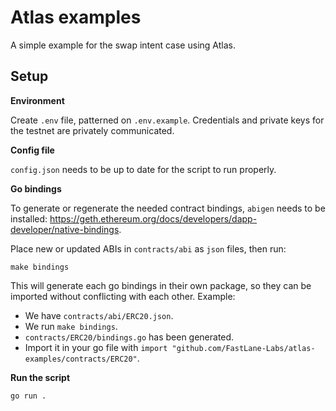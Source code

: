 # Atlas examples
A simple example for the swap intent case using Atlas.

## Setup

**Environment**

Create `.env` file, patterned on `.env.example`. Credentials and private keys for the testnet are privately communicated.

**Config file**

`config.json` needs to be up to date for the script to run properly.

**Go bindings**

To generate or regenerate the needed contract bindings, `abigen` needs to be installed: https://geth.ethereum.org/docs/developers/dapp-developer/native-bindings.

Place new or updated ABIs in `contracts/abi` as `json` files, then run:

```
make bindings
```

This will generate each go bindings in their own package, so they can be imported without conflicting with each other.
Example:
- We have `contracts/abi/ERC20.json`.
- We run `make bindings`.
- `contracts/ERC20/bindings.go` has been generated.
- Import it in your go file with `import "github.com/FastLane-Labs/atlas-examples/contracts/ERC20"`.

**Run the script**

```
go run .
```
